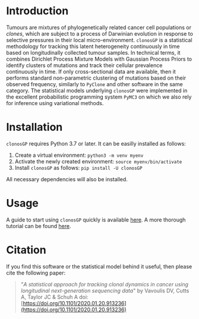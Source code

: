 # Introduction

Tumours are mixtures of phylogenetically related cancer cell populations or *clones*, which are subject to a process of Darwinian evolution in response to selective pressures in their local micro-environment. `clonosGP` is a statistical methodology for tracking this latent heterogeneity continuously in time based on longitudinally collected tumour samples. In technical terms, it combines Dirichlet Process Mixture Models with Gaussian Process Priors to identify clusters of mutations and track their cellular prevalence continuously in time. If only cross-sectional data are available, then it performs standard non-parametric clustering of mutations based on their observed frequency, similarly to `PyClone` and other software in the same category. The statistical models underlying `clonosGP` were implemented in the excellent probabilistic programming system `PyMC3` on which we also rely for inference using variational methods.                

# Installation

`clonosGP` requires Python 3.7 or later. It can be easilly installed as follows: 
1. Create a virtual environment: `python3 -m venv myenv`
2. Activate the newly created environment: `source myenv/bin/activate`
3. Install `clonosGP` as follows: `pip install -U clonosGP` 

All necessary dependencies will also be installed. 

# Usage

A guide to start using `clonosGP` quickly is available [here](https://github.com/dvav/clonosGP/blob/master/quickstart.ipynb). A more thorough tutorial can be found [here](https://github.com/dvav/clonosGP/blob/master/quickstart.ipynb).

# Citation

If you find this software or the statistical model behind it useful, then please cite the following paper:

> "*A statistical approach for tracking clonal dynamics in cancer using longitudinal next-generation sequencing data*" by Vavoulis DV, Cutts A, Taylor JC & Schuh A doi:[https://doi.org/10.1101/2020.01.20.913236](https://doi.org/10.1101/2020.01.20.913236)
